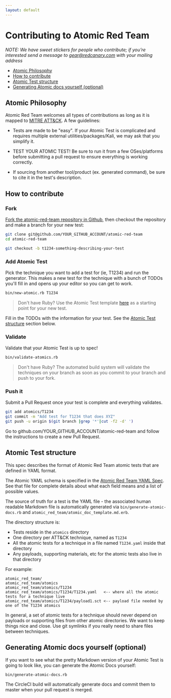 ```yaml
---
layout: default
---
```


# Contributing to Atomic Red Team
*NOTE: We have sweet stickers for people who contribute; if you’re interested send a message to 
gear@redcanary.com with your mailing address*

- [Atomic Philosophy](#atomic-philosophy)
- [How to contribute](#how-to-contribute)
- [Atomic Test structure](#atomic-test-structure)
- [Generating Atomic docs yourself (optional)](#generating-atomic-docs-yourself-optional)

## Atomic Philosophy
Atomic Red Team welcomes all types of contributions as long as it is mapped to 
[MITRE ATT&CK](https://attack.mitre.org/wiki/Main_Page). A few guidelines:

- Tests are made to be "easy". If your Atomic Test is complicated and requires multiple external utilities/packages/Kali,
  we may ask that you simplify it.

- TEST YOUR ATOMIC TEST! Be sure to run it from a few OSes/platforms before submitting a pull request to ensure 
  everything is working correctly.

- If sourcing from another tool/product (ex. generated command), be sure to cite it in the test's description.

## How to contribute
### Fork
[Fork the atomic-red-team repository in Github](https://github.com/redcanaryco/atomic-red-team/fork), then checkout 
the repository and make a branch for your new test:
```bash
git clone git@github.com/YOUR_GITHUB_ACCOUNT/atomic-red-team
cd atomic-red-team

git checkout -b t1234-something-describing-your-test
```

### Add Atomic Test
Pick the technique you want to add a test for (ie, T1234) and run the generator. This makes 
a new test for the technique with a bunch of TODOs you'll fill in and opens up your editor
so you can get to work.

```bash
bin/new-atomic.rb T1234
```

> Don't have Ruby? Use the Atomic Test template [here](./atomic_red_team/atomic_test_template.yaml) as a starting point for your new test.

Fill in the TODOs with the information for your test. See the [Atomic Test structure](#atomic-test-structure) section below.

### Validate
Validate that your Atomic Test is up to spec!

```bash
bin/validate-atomics.rb
```

> Don't have Ruby? The automated build system will validate the techniques on your branch as soon as you commit to your branch and push to your fork.

### Push it
Submit a Pull Request once your test is complete and everything validates.
```bash
git add atomics/T1234
git commit -m "Add test for T1234 that does XYZ"
git push -u origin $(git branch |grep '*'|cut -f2 -d' ')
```

Go to github.com/YOUR_GITHUB_ACCOUNT/atomic-red-team and follow the 
instructions to create a new Pull Request.

## Atomic Test structure
This spec describes the format of Atomic Red Team atomic tests that are defined in YAML format. 

The Atomic YAML schema is specified in the [Atomic Red Team YAML Spec](../atomic_red_team/spec.yaml). See that
file for complete details about what each field means and a list of possible values.

The source of truth for a test is the YAML file - the associated human readable Markdown file is automatically 
generated via `bin/generate-atomic-docs.rb` and `atomic_red_team/atomic_doc_template.md.erb`.

The directory structure is:
- Tests reside in the `atomics` directory
- One directory per ATT&CK technique, named as `T1234`
- All the atomic tests for a technique in a file named `T1234.yaml` inside that directory
- Any payloads, supporting materials, etc for the atomic tests also live in that directory

For example:

```
atomic_red_team/
atomic_red_team/atomics
atomic_red_team/atomics/T1234
atomic_red_team/atomics/T1234/T1234.yaml   <-- where all the atomic tests for a technique live
atomic_red_team/atomics/T1234/payload1.sct <-- payload file needed by one of the T1234 atomics
```

In general, a set of atomic tests for a technique should never depend on payloads
or supporting files from other atomic directories. We want to keep things nice and close.
Use git symlinks if you really need to share files between techniques.

## Generating Atomic docs yourself (optional)
If you want to see what the pretty Markdown version of your Atomic Test is going to look like, 
you can generate the Atomic Docs yourself:

```
bin/generate-atomic-docs.rb
```

The CircleCI build will automatically generate docs and commit them to master when your pull request is merged.
